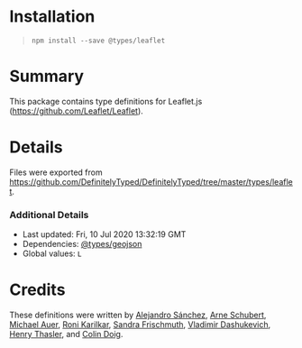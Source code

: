 # Installation
> `npm install --save @types/leaflet`

# Summary
This package contains type definitions for Leaflet.js (https://github.com/Leaflet/Leaflet).

# Details
Files were exported from https://github.com/DefinitelyTyped/DefinitelyTyped/tree/master/types/leaflet.

### Additional Details
 * Last updated: Fri, 10 Jul 2020 13:32:19 GMT
 * Dependencies: [@types/geojson](https://npmjs.com/package/@types/geojson)
 * Global values: `L`

# Credits
These definitions were written by [Alejandro Sánchez](https://github.com/alejo90), [Arne Schubert](https://github.com/atd-schubert), [Michael Auer](https://github.com/mcauer), [Roni Karilkar](https://github.com/ronikar), [Sandra Frischmuth](https://github.com/sanfrisc), [Vladimir Dashukevich](https://github.com/life777), [Henry Thasler](https://github.com/henrythasler), and [Colin Doig](https://github.com/captain-igloo).

